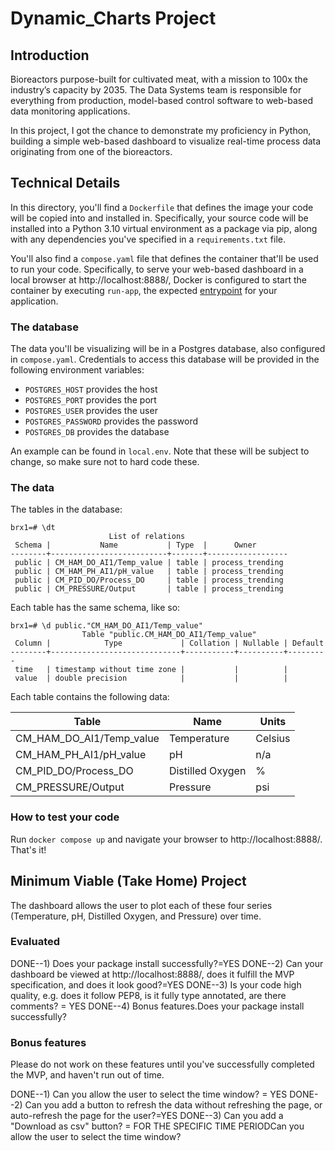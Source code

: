 # Dynamic_Charts Project

## Introduction

Bioreactors purpose-built for cultivated meat, with a mission to 100x the industry’s capacity by 2035. The Data Systems team is responsible for everything from production, model-based control software to web-based data monitoring applications.

In this project, I got the chance to demonstrate my proficiency in Python, building a simple web-based dashboard to visualize real-time process data originating from one of the bioreactors.

## Technical Details

In this directory, you'll find a `Dockerfile` that defines the image your code will be copied into and installed in. Specifically, your source code will be installed into a Python 3.10 virtual environment as a package via pip, along with any dependencies you've specified in a `requirements.txt` file.

You'll also find a `compose.yaml` file that defines the container that'll be used to run your code. Specifically, to serve your web-based dashboard in a local browser at http://localhost:8888/, Docker is configured to start the container by executing `run-app`, the expected [entrypoint](https://setuptools.pypa.io/en/latest/userguide/entry_point.html) for your application.

### The database

The data you'll be visualizing will be in a Postgres database, also configured in `compose.yaml`. Credentials to access this database will be provided in the following environment variables:

- `POSTGRES_HOST` provides the host
- `POSTGRES_PORT` provides the port
- `POSTGRES_USER` provides the user
- `POSTGRES_PASSWORD` provides the password
- `POSTGRES_DB` provides the database

An example can be found in `local.env`. Note that these will be subject to change, so make sure not to hard code these.

### The data

The tables in the database:

```
brx1=# \dt
                      List of relations
 Schema |           Name           | Type  |      Owner   
--------+--------------------------+-------+------------------
 public | CM_HAM_DO_AI1/Temp_value | table | process_trending
 public | CM_HAM_PH_AI1/pH_value   | table | process_trending
 public | CM_PID_DO/Process_DO     | table | process_trending
 public | CM_PRESSURE/Output       | table | process_trending
```

Each table has the same schema, like so:

```
brx1=# \d public."CM_HAM_DO_AI1/Temp_value"
                Table "public.CM_HAM_DO_AI1/Temp_value"
 Column |            Type             | Collation | Nullable | Default 
--------+-----------------------------+-----------+----------+---------
 time   | timestamp without time zone |           |          | 
 value  | double precision            |           |          | 
```

Each table contains the following data:

| Table                    | Name             | Units   |
| ------------------------ | ---------------- | ------- |
| CM_HAM_DO_AI1/Temp_value | Temperature      | Celsius |
| CM_HAM_PH_AI1/pH_value   | pH               | n/a     |
| CM_PID_DO/Process_DO     | Distilled Oxygen | %       |
| CM_PRESSURE/Output       | Pressure         | psi     |

### How to test your code

Run `docker compose up` and navigate your browser to http://localhost:8888/. That's it!

## Minimum Viable (Take Home) Project

The dashboard allows the user to plot each of these four series (Temperature, pH, Distilled Oxygen, and Pressure) over time.

### Evaluated

DONE--1) Does your package install successfully?=YES
DONE--2) Can your dashboard be viewed at http://localhost:8888/, does it fulfill the MVP specification, and does it look good?=YES
DONE--3) Is your code high quality, e.g. does it follow PEP8, is it fully type annotated, are there comments? = YES
DONE--4) Bonus features.Does your package install successfully?

### Bonus features

Please do not work on these features until you've successfully completed the MVP, and haven't run out of time.

DONE--1) Can you allow the user to select the time window? = YES
DONE--2) Can you add a button to refresh the data without refreshing the page, or auto-refresh the page for the user?=YES
DONE--3) Can you add a "Download as csv" button? = FOR THE SPECIFIC TIME PERIODCan you allow the user to select the time window?
